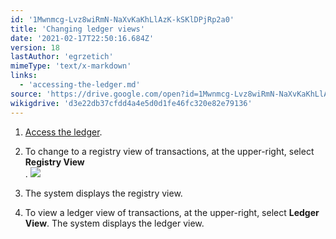 ```yaml
---
id: '1Mwnmcg-Lvz8wiRmN-NaXvKaKhLlAzK-kSKlDPjRp2a0'
title: 'Changing ledger views'
date: '2021-02-17T22:50:16.684Z'
version: 18
lastAuthor: 'egrzetich'
mimeType: 'text/x-markdown'
links:
  - 'accessing-the-ledger.md'
source: 'https://drive.google.com/open?id=1Mwnmcg-Lvz8wiRmN-NaXvKaKhLlAzK-kSKlDPjRp2a0'
wikigdrive: 'd3e22db37cfdd4a4e5d0d1fe46fc320e82e79136'
---
```

1. [Access the ledger](accessing-the-ledger.md).
2. To change to a registry view of transactions, at the upper-right, select <strong>Registry View</strong>  
   . <img src="../changing-ledger-views.assets/6f8992d8842cf6d72bd7ce447b7cec3a.png" />  

3. The system displays the registry view.
4. To view a ledger view of transactions, at the upper-right, select <strong>Ledger View</strong>. The system displays the ledger view.
